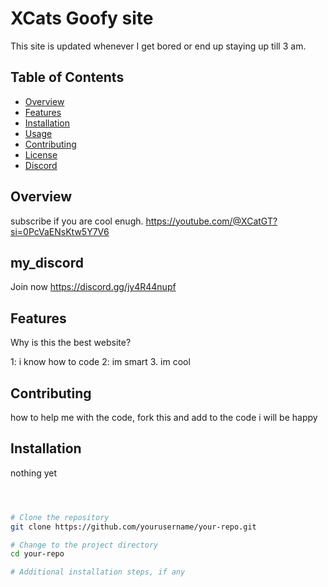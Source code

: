 # XCats Goofy site

This site is updated whenever I get bored or end up staying up till 3 am.

## Table of Contents
- [Overview](#overview)
- [Features](#features)
- [Installation](#installation)
- [Usage](#usage)
- [Contributing](#Contributing)
- [License](#license)
- [Discord](#my_discord)

## Overview

subscribe if you are cool enugh. https://youtube.com/@XCatGT?si=0PcVaENsKtw5Y7V6

## my_discord

Join now https://discord.gg/jy4R44nupf


## Features

Why is this the best website?

1: i know how to code
2: im smart
3. im cool

## Contributing

how to help me with the code, fork this and add to the code i will be happy

## Installation

nothing yet

```bash



# Clone the repository
git clone https://github.com/yourusername/your-repo.git

# Change to the project directory
cd your-repo

# Additional installation steps, if any

